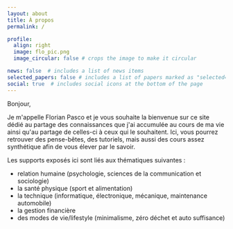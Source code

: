 ```yaml
---
layout: about
title: À propos
permalink: /

profile:
  align: right
  image: flo_pic.png
  image_circular: false # crops the image to make it circular

news: false  # includes a list of news items
selected_papers: false # includes a list of papers marked as "selected={true}"
social: true  # includes social icons at the bottom of the page
---
```

Bonjour,

Je m'appelle Florian Pasco et je vous souhaite la bienvenue sur ce site dédié au partage des connaissances que j'ai accumulée au cours de ma vie ainsi qu'au partage de celles-ci à ceux qui le souhaitent. Ici, vous pourrez retrouver des pense-bêtes, des tutoriels, mais aussi des cours assez synthétique afin de vous élever par le savoir.

Les supports exposés ici sont liés aux thématiques suivantes :
- relation humaine (psychologie, sciences de la communication et sociologie)
- la santé physique (sport et alimentation)
- la technique (informatique, électronique, mécanique, maintenance automobile)
- la gestion financière
- des modes de vie/lifestyle (minimalisme, zéro déchet et auto suffisance)
